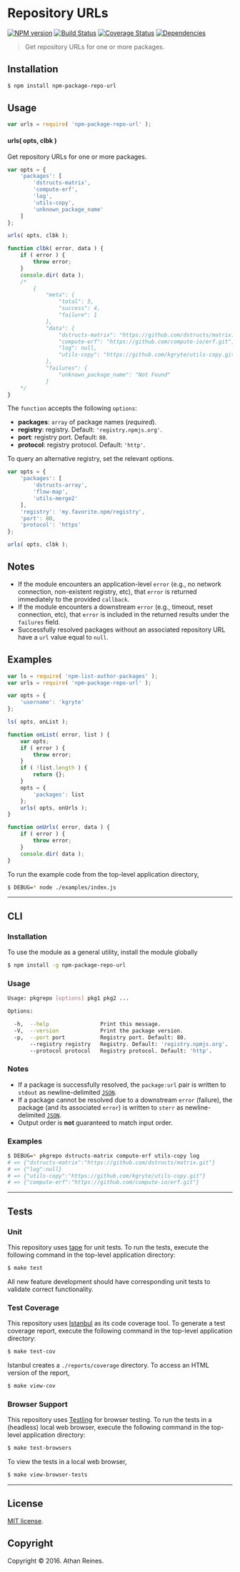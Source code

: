 Repository URLs
===
[![NPM version][npm-image]][npm-url] [![Build Status][build-image]][build-url] [![Coverage Status][coverage-image]][coverage-url] [![Dependencies][dependencies-image]][dependencies-url]

> Get repository URLs for one or more packages.


## Installation

``` bash
$ npm install npm-package-repo-url
```


## Usage

``` javascript
var urls = require( 'npm-package-repo-url' );
```

#### urls( opts, clbk )

Get repository URLs for one or more packages.

``` javascript
var opts = {
	'packages': [
		'dstructs-matrix',
		'compute-erf',
		'log',
		'utils-copy',
		'unknown_package_name'
	]	
};

urls( opts, clbk );

function clbk( error, data ) {
	if ( error ) {
		throw error;
	}
	console.dir( data );
	/*
		{
			"meta": {
				"total": 5,
				"success": 4,
				"failure": 1
			},
			"data": {
				"dstructs-matrix": "https://github.com/dstructs/matrix.git",
				"compute-erf": "https://github.com/compute-io/erf.git",
				"log": null,
				"utils-copy": "https://github.com/kgryte/utils-copy.git"
			},
			"failures": {
				"unknown_package_name": "Not Found"
			}
	*/
}
```

The `function` accepts the following `options`:

*	__packages__: `array` of package names (*required*).
*	__registry__: registry. Default: `'registry.npmjs.org'`.
*	__port__: registry port. Default: `80`.
* 	__protocol__: registry protocol. Default: `'http'`.

To query an alternative registry, set the relevant options.

``` javascript
var opts = {
	'packages': [
		'dstructs-array',
		'flow-map',
		'utils-merge2'
	],
	'registry': 'my.favorite.npm/registry',
	'port': 80,
	'protocol': 'https'
};

urls( opts, clbk );
```


## Notes

*	If the module encounters an application-level `error` (e.g., no network connection, non-existent registry, etc), that `error` is returned immediately to the provided `callback`.
*	If the module encounters a downstream `error` (e.g., timeout, reset connection, etc), that `error` is included in the returned results under the `failures` field.
*	Successfully resolved packages without an associated repository URL have a `url` value equal to `null`.


## Examples

``` javascript
var ls = require( 'npm-list-author-packages' );
var urls = require( 'npm-package-repo-url' );

var opts = {
	'username': 'kgryte'
};

ls( opts, onList );

function onList( error, list ) {
	var opts;
	if ( error ) {
		throw error;
	}
	if ( !list.length ) {
		return {};
	}
	opts = {
		'packages': list
	};
	urls( opts, onUrls );
}

function onUrls( error, data ) {
	if ( error ) {
		throw error;
	}
	console.dir( data );
}
```

To run the example code from the top-level application directory,

``` bash
$ DEBUG=* node ./examples/index.js
```


---
## CLI

### Installation

To use the module as a general utility, install the module globally

``` bash
$ npm install -g npm-package-repo-url
```


### Usage

``` bash
Usage: pkgrepo [options] pkg1 pkg2 ...

Options:

  -h,  --help                Print this message.
  -V,  --version             Print the package version.
  -p,  --port port           Registry port. Default: 80.
       --registry registry   Registry. Default: 'registry.npmjs.org'.
       --protocol protocol   Registry protocol. Default: 'http'.
```


### Notes

*	If a package is successfully resolved, the `package:url` pair is written to `stdout` as newline-delimited [`JSON`][json].
*	If a package cannot be resolved due to a downstream `error` (failure), the package (and its associated `error`) is written to `sterr` as newline-delimited [`JSON`][json].
*	Output order is __not__ guaranteed to match input order.


### Examples

``` bash
$ DEBUG=* pkgrepo dstructs-matrix compute-erf utils-copy log
# => {"dstructs-matrix":"https://github.com/dstructs/matrix.git"}
# => {"log":null}
# => {"utils-copy":"https://github.com/kgryte/utils-copy.git"}
# => {"compute-erf":"https://github.com/compute-io/erf.git"}
```


---
## Tests

### Unit

This repository uses [tape][tape] for unit tests. To run the tests, execute the following command in the top-level application directory:

``` bash
$ make test
```

All new feature development should have corresponding unit tests to validate correct functionality.


### Test Coverage

This repository uses [Istanbul][istanbul] as its code coverage tool. To generate a test coverage report, execute the following command in the top-level application directory:

``` bash
$ make test-cov
```

Istanbul creates a `./reports/coverage` directory. To access an HTML version of the report,

``` bash
$ make view-cov
```


### Browser Support

This repository uses [Testling][testling] for browser testing. To run the tests in a (headless) local web browser, execute the following command in the top-level application directory:

``` bash
$ make test-browsers
```

To view the tests in a local web browser,

``` bash
$ make view-browser-tests
```

<!-- [![browser support][browsers-image]][browsers-url] -->


---
## License

[MIT license](http://opensource.org/licenses/MIT).


## Copyright

Copyright &copy; 2016. Athan Reines.


[npm-image]: http://img.shields.io/npm/v/npm-package-repo-url.svg
[npm-url]: https://npmjs.org/package/npm-package-repo-url

[build-image]: http://img.shields.io/travis/kgryte/npm-package-repo-url/master.svg
[build-url]: https://travis-ci.org/kgryte/npm-package-repo-url

[coverage-image]: https://img.shields.io/codecov/c/github/kgryte/npm-package-repo-url/master.svg
[coverage-url]: https://codecov.io/github/kgryte/npm-package-repo-url?branch=master

[dependencies-image]: http://img.shields.io/david/kgryte/npm-package-repo-url.svg
[dependencies-url]: https://david-dm.org/kgryte/npm-package-repo-url

[dev-dependencies-image]: http://img.shields.io/david/dev/kgryte/npm-package-repo-url.svg
[dev-dependencies-url]: https://david-dm.org/dev/kgryte/npm-package-repo-url

[github-issues-image]: http://img.shields.io/github/issues/kgryte/npm-package-repo-url.svg
[github-issues-url]: https://github.com/kgryte/npm-package-repo-url/issues

[tape]: https://github.com/substack/tape
[istanbul]: https://github.com/gotwarlost/istanbul
[testling]: https://ci.testling.com

[json]: http://www.json.org/
